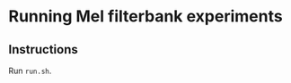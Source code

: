 Running Mel filterbank experiments
==================================
Instructions
-------------
Run ``run.sh``.